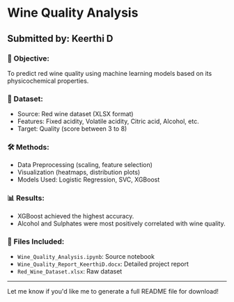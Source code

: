 # Wine Quality Analysis

## Submitted by: Keerthi D

### 📌 Objective:
To predict red wine quality using machine learning models based on its physicochemical properties.

### 🧪 Dataset:
- Source: Red wine dataset (XLSX format)
- Features: Fixed acidity, Volatile acidity, Citric acid, Alcohol, etc.
- Target: Quality (score between 3 to 8)

### 🛠 Methods:
- Data Preprocessing (scaling, feature selection)
- Visualization (heatmaps, distribution plots)
- Models Used: Logistic Regression, SVC, XGBoost

### 📊 Results:
- XGBoost achieved the highest accuracy.
- Alcohol and Sulphates were most positively correlated with wine quality.

### 📁 Files Included:
- `Wine_Quality_Analysis.ipynb`: Source notebook
- `Wine_Quality_Report_KeerthiD.docx`: Detailed project report
- `Red_Wine_Dataset.xlsx`: Raw dataset

---

Let me know if you'd like me to generate a full README file for download!
